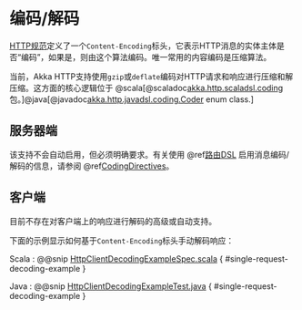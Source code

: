 # 编码/解码

[HTTP规范](https://tools.ietf.org/html/rfc7231#section-3.1.2.1)定义了一个`Content-Encoding`标头，它表示HTTP消息的实体主体是否“编码”，如果是，则由这个算法编码。唯一常用的内容编码是压缩算法。

当前，Akka HTTP支持使用`gzip`或`deflate`编码对HTTP请求和响应进行压缩和解压缩。这方面的核心逻辑位于 @scala[@scaladoc[akka.http.scaladsl.coding](akka.http.scaladsl.coding.index) 包。]@java[@javadoc[akka.http.javadsl.coding.Coder](akka.http.javadsl.coding.Coder) enum class.]

## 服务器端

该支持不会自动启用，但必须明确要求。有关使用 @ref[路由DSL](../routing-dsl/index.md) 启用消息编码/解码的信息，请参阅 @ref[CodingDirectives](../routing-dsl/directives/coding-directives/index.md)。

## 客户端

目前不存在对客户端上的响应进行解码的高级或自动支持。

下面的示例显示如何基于`Content-Encoding`标头手动解码响应：

Scala
:   @@snip [HttpClientDecodingExampleSpec.scala]($test$/scala/docs/http/scaladsl/HttpClientDecodingExampleSpec.scala) { #single-request-decoding-example }

Java
:   @@snip [HttpClientDecodingExampleTest.java]($test$/java/docs/http/javadsl/HttpClientDecodingExampleTest.java) { #single-request-decoding-example }
